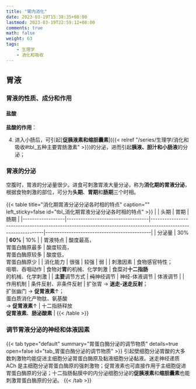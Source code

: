 ```yaml
---
title: "胃内消化"
date: 2023-03-19T15:38:35+08:00
lastmod: 2023-03-19T22:59:12+08:00
comments: true
math: false
weight: 63
tags:
    - 生理学
    - 消化和吸收
---
```


<!--more-->

## 胃液

### 胃液的性质、成分和作用

#### 盐酸

**盐酸的作用**：

4. 进入小肠后，可引起[**促胰液素和缩胆囊素**]({{< relref "/series/生理学/消化和吸收#tbl_五种主要胃肠激素" >}})的分泌，进而引起**胰液、胆汁和小肠液**的分泌；

### 胃液的分泌

空腹时，胃液的分泌量很少。进食可刺激胃液大量分泌，称为**消化期的胃液分泌**，根据食物刺激的部位，可分为**头期**、**胃期**和**肠期**三个时相。

{{< table title="消化期胃液分泌分泌各时相的特点" caption="" left_sticky=false id="tbl_消化期胃液分泌分泌各时相的特点" >}}
|                  | 头期                              | 胃期                                                                                                         | 肠期                                        |
|------------------|-----------------------------------|--------------------------------------------------------------------------------------------------------------|---------------------------------------------|
| 分泌量           | 30%                               | **60%**                                                                                                      | 10%                                         |
| 胃液特点         | 酸度最高，<br/>胃蛋白酶原最多     | 酸度较高，<br/>胃蛋白酶原较多                                                                                | 酸度低，<br/>胃蛋白酶原少                   |
| 消化能力         | 很强                              | 较强                                                                                                         | 弱                                          |
| 刺激因素         | 食物感官特性；<br/>咀嚼、吞咽动作 | 食物对**胃**的机械、化学刺激                                                                                 | 食糜对**十二指肠**<br/>的机械、化学刺激     |
| **主要**调节方式 | ~~纯~~神经调节                    | 神经-体液调节                                                                                                | 体液调节                                    |
| 作用机制         | 条件反射、非条件反射              | 扩张胃 → **迷走-迷走反射**；<br/>扩张幽门 → **促胃液素**↑；<br/>蛋白质消化产物肽、氨基酸<br/>→ **促胃液素**↑ | 十二指肠释放<br/>**促胃液素**、**肠泌酸素** |
{{< /table >}}

### 调节胃液分泌的神经和体液因素

{{< tab type="default" summary="胃蛋白酶分泌的调节物质" details=true open=false id="tab_胃蛋白酶分泌的调节物质" >}}
引起壁细胞分泌胃酸的大多数刺激物均能促进主细胞分泌胃蛋白酶原及黏液细胞分泌黏液。迷走神经递质 ACh 是主细胞分泌胃蛋白酶原的强刺激物；促胃液素也可直接作用于主细胞促进胃蛋白酶原的分泌；十二指肠黏膜中的内分泌细胞分泌的**促胰液素**和**缩胆囊素**也能刺激胃蛋白酶原的分泌。
{{< /tab >}}

